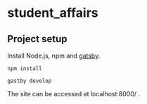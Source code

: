 # student_affairs

## Project setup
Install Node.js, npm and [gatsby](https://www.gatsbyjs.com/tutorial/part-zero/#using-the-gatsby-cli).
```
npm install
```

```
gastby develop
```

The site can be accessed at localhost:8000/ .
